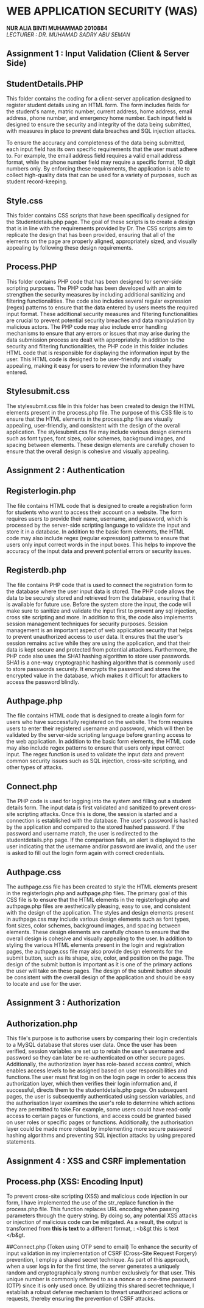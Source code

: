 # WEB APPLICATION SECURITY (WAS)



**NUR ALIA BINTI MUHAMMAD 2010884<br>**
*LECTURER : DR. MUHAMAD SADRY ABU SEMAN*
 

## Assignment 1 : Input Validation (Client & Server Side)

## StudentDetails.PHP
This folder contains the coding for a client-server application designed to register student details using an HTML form. The form includes fields for the student's name, matric number, current address, home address, email address, phone number, and emergency home number. Each input field is designed to ensure the security and integrity of the data being submitted, with measures in place to prevent data breaches and SQL injection attacks.

To ensure the accuracy and completeness of the data being submitted, each input field has its own specific requirements that the user must adhere to. For example, the email address field requires a valid email address format, while the phone number field may require a specific format, 10 digit numbers only. By enforcing these requirements, the application is able to collect high-quality data that can be used for a variety of purposes, such as student record-keeping.

## Style.css
This folder contains CSS scripts that have been specifically designed for the Studentdetails.php page. The goal of these scripts is to create a design that is in line with the requirements provided by Dr. The CSS scripts aim to replicate the design that has been provided, ensuring that all of the elements on the page are properly aligned, appropriately sized, and visually appealing by following these design requirements.

## Process.PHP
This folder contains PHP code that has been designed for server-side scripting purposes. The PHP code has been developed with an aim to strengthen the security measures by including additional sanitizing and filtering functionalities. The code also includes several regular expression (regex) patterns to ensure that the data entered by users meets the required input format. These additional security measures and filtering functionalities are crucial to prevent potential security breaches and data manipulation by malicious actors. The PHP code may also include error handling mechanisms to ensure that any errors or issues that may arise during the data submission process are dealt with appropriately. In addition to the security and filtering functionalities, the PHP code in this folder includes HTML code that is responsible for displaying the information input by the user. This HTML code is designed to be user-friendly and visually appealing, making it easy for users to review the information they have entered.

## Stylesubmit.css
The stylesubmit.css file in this folder has been created to design the HTML elements present in the process.php file. The purpose of this CSS file is to ensure that the HTML elements in the process.php file are visually appealing, user-friendly, and consistent with the design of the overall application. The stylesubmit.css file may include various design elements such as font types, font sizes, color schemes, background images, and spacing between elements. These design elements are carefully chosen to ensure that the overall design is cohesive and visually appealing.


## Assignment 2 : Authentication

## Registerlogin.php
The file contains HTML code that is designed to create a registration form for students who want to access their account on a website. The form requires users to provide their name, username, and password, which is processed by the server-side scripting language to validate the input and store it in a database. In addition to the basic form elements, the HTML code may also include regex (regular expression) patterns to ensure that users only input correct words in the input boxes. This helps to improve the accuracy of the input data and prevent potential errors or security issues.

## Registerdb.php
The file contains PHP code that is used to connect the registration form to the database where the user input data is stored. The PHP code allows the data to be securely stored and retrieved from the database, ensuring that it is available for future use. Before the system store the input, the code will make sure to sanitize and validate the input first to prevent any sql injection, cross site scripting and more. In addition to this, the code also implements session management techniques for security purposes. Session management is an important aspect of web application security that helps to prevent unauthorized access to user data. It ensures that the user's session remains active while they are using the application, and that their data is kept secure and protected from potential attackers. Furthermore, the PHP code also uses the SHA1 hashing algorithm to store user passwords. SHA1 is a one-way cryptographic hashing algorithm that is commonly used to store passwords securely. It encrypts the password and stores the encrypted value in the database, which makes it difficult for attackers to access the password blindly.

## Authpage.php
The file contains HTML code that is designed to create a login form for users who have successfully registered on the website. The form requires users to enter their registered username and password, which will then be validated by the server-side scripting language before granting access to the web application. In addition to the basic form elements, the HTML code may also include regex patterns to ensure that users only input correct input. The regex function is used to validate the input data and prevent common security issues such as SQL injection, cross-site scripting, and other types of attacks.

## Connect.php
The PHP code is used for logging into the system and filling out a student details form. The input data is first validated and sanitized to prevent cross-site scripting attacks. Once this is done, the session is started and a connection is established with the database. The user's password is hashed by the application and compared to the stored hashed password. If the password and username match, the user is redirected to the studentdetails.php page. If the comparison fails, an alert is displayed to the user indicating that the username and/or password are invalid, and the user is asked to fill out the login form again with correct credentials.

## Authpage.css
The authpage.css file has been created to style the HTML elements present in the registerlogin.php and authpage.php files. The primary goal of this CSS file is to ensure that the HTML elements in the registerlogin.php and authpage.php files are aesthetically pleasing, easy to use, and consistent with the design of the application. The styles and design elements present in authpage.css may include various design elements such as font types, font sizes, color schemes, background images, and spacing between elements. These design elements are carefully chosen to ensure that the overall design is cohesive and visually appealing to the user. In addition to styling the various HTML elements present in the login and registration pages, the authpage.css file may also provide design elements for the submit button, such as its shape, size, color, and position on the page. The design of the submit button is important as it is one of the primary actions the user will take on these pages. The design of the submit button should be consistent with the overall design of the application and should be easy to locate and use for the user.

## Assignment 3 : Authorization

## Authorization.php
This file's purpose is to authorise users by comparing their login credentials to a MySQL database that stores user data. Once the user has been verified, session variables are set up to retain the user's username and password so they can later be re-authenticated on other secure pages. Additionally, the authorization layer has role-based access control, which enables access levels to be assigned based on user responsibilities and functions.The user must first log in on the login page in order to access this authorization layer, which then verifies their login information and, if successful, directs them to the studentdetails.php page. On subsequent pages, the user is subsequently authenticated using session variables, and the authorisation layer examines the user's role to determine which actions they are permitted to take.For example, some users could have read-only access to certain pages or functions, and access could be granted based on user roles or specific pages or functions. Additionally, the authorisation layer could be made more robust by implementing more secure password hashing algorithms and preventing SQL injection attacks by using prepared statements.

## Assignment 4 : XSS and CSRF implementation 

## Process.php (XSS: Encoding Input)
To prevent cross-site scripting (XSS) and malicious code injection in our form, I have implemented the use of the str_replace function in the process.php file. This function replaces URL encoding when passing parameters through the query string. By doing so, any potential XSS attacks or injection of malicious code can be mitigated. As a result, the output is transformed from <b> this is text</b> to a different format, : &lt;b&gt this is text &lt;/b&gt.

##Connect.php (Token using OTP send to email)
To enhance the security of input validation in my implementation of CSRF (Cross-Site Request Forgery) prevention, I employ a shared secret technique. As part of this approach, when a user logs in for the first time, the server generates a uniquely random and cryptographically strong number exclusively for that user. This unique number is commonly referred to as a nonce or a one-time password (OTP) since it is only used once. By utilizing this shared secret technique, I establish a robust defense mechanism to thwart unauthorized actions or requests, thereby ensuring the prevention of CSRF attacks.

